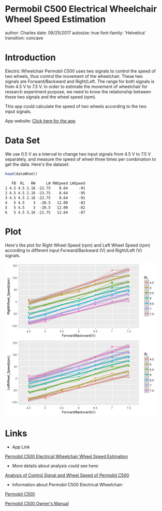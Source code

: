 Permobil C500 Electrical Wheelchair Wheel Speed Estimation
========================================================
author: Charles
date: 09/25/2017
autosize: true
font-family: 'Helvetica'
transition: concave


Introduction
========================================================
Electric Wheelchair Permobil C500 uses two signals to control the speed of two wheels, thus control the movement of the wheelchair. These two signals are Forward/Backward and Right/Left. The range for both signals is from 4.5 V to 7.5 V. In order to estimate the movement of wheelchair for research experiment purpose, we need to know the relationship between these two signals and the wheel speed (rpm).

This app could calculate the speed of two wheels according to the two input signals. 

App website: [Click here for the app](https://charlesd.shinyapps.io/permobil_c500_electrical_wheelchair_wheel_speed_estimation/)

Data Set
========================================================

We use 0.5 V as a interval to change two input signals from 4.5 V to 7.5 V separately, and measure the speed of wheel three times per combination to get the data.
Here's the dataset:



```r
head(dataWheel)
```

```
   FB  RL   RW     LW RWSpeed LWSpeed
1 4.5 4.5 2.16 -22.75    8.64     -91
2 4.5 4.5 2.16 -23.75    8.64     -95
3 4.5 4.5 2.16 -22.75    8.64     -91
4   5 4.5    3  -20.5   12.00     -82
5   5 4.5    3  -20.5   12.00     -82
6   5 4.5 3.16 -21.75   12.64     -87
```

Plot
========================================================

Here's the plot for Right Wheel Speed (rpm) and Left Wheel Speed (rpm) according to different input Forward/Backward (V) and Right/Left (V) signals.

![plot of chunk unnamed-chunk-1](Presentation_Final_Project-figure/unnamed-chunk-1-1.png)

Links
=======================================================
- App Link

[Permobil C500 Electrical Wheelchair Wheel Speed  Estimation](https://charlesd.shinyapps.io/permobil_c500_electrical_wheelchair_wheel_speed_estimation/)

- More details about analysis could see here:

[Analysis of Control Signal and Wheel Speed of Permobil C500](https://rpubs.com/CharlesD/311471)

- Information about Permobil C500 Electrical Wheelchair:

[Permobil C500](https://marcsmobility.com/permobil-c500-silver-power-chair-used-electric-wheelchairs-08272015.html)

[Permobil C500 Owner's Manual](https://permobilus.com/wp-content/uploads/2016/12/OM-C500.pdf)


